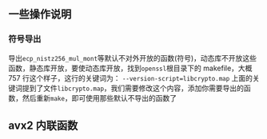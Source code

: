 ## 一些操作说明

### 符号导出

导出`ecp_nistz256_mul_mont`等默认不对外开放的函数(符号)，动态库不开放这些函数，静态库开放，要使动态库开放，找到`openssl`根目录下的 makefile，大概 757 行这个样子，这行的关键词为：
`--version-script=libcrypto.map`
上面的关键词提到了文件`libcrypto.map`，我们需要修改这个内容，添加你需要导出的函数，然后重新`make`，即可使用那些默认不导出的函数了

## avx2 内联函数
